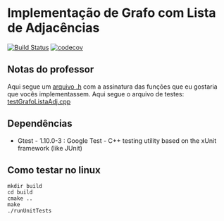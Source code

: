 # Implementação de Grafo com Lista de Adjacências

[![Build Status](https://travis-ci.com/samuel-cavalcanti/grafo_lista_adj_exercicio.svg?branch=main)](https://travis-ci.com/samuel-cavalcanti/grafo_lista_adj_exercicio)
[![codecov](https://codecov.io/gh/samuel-cavalcanti/grafo_lista_adj_exercicio/branch/main/graph/badge.svg)](https://codecov.io/gh/samuel-cavalcanti/grafo_lista_adj_exercicio)

## Notas do professor

Aqui segue um  [arquivo .h](https://github.com/eduardolfalcao/edii/blob/master/src/grafos/grafolistaadjexercicio.h)
com a assinatura das funções que eu gostaria que vocês implementassem. Aqui segue o arquivo de testes: [testGrafoListaAdj.cpp](https://github.com/eduardolfalcao/edii/blob/master/tests/testGrafoListaAdj.cpp)
## Dependências

- Gtest - 1.10.0-3 : Google Test -
  C++ testing utility based on the xUnit framework (like JUnit)
  
## Como testar no linux

```shell
mkdir build
cd build
cmake ..
make 
./runUnitTests
```
